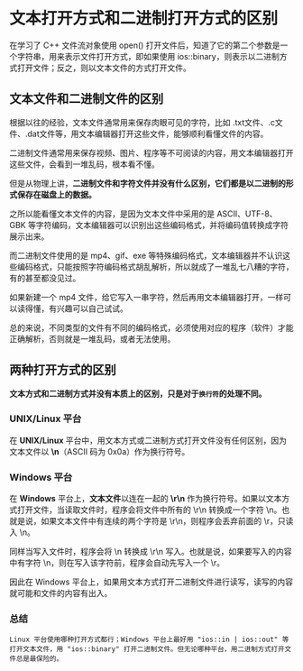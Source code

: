 # 文本打开方式和二进制打开方式的区别

在学习了 C++ 文件流对象使用 open() 打开文件后，知道了它的第二个参数是一个字符串，用来表示文件打开方式，即如果使用 ios::binary，则表示以二进制方式打开文件；反之，则以文本文件的方式打开文件。

## 文本文件和二进制文件的区别

根据以往的经验，文本文件通常用来保存肉眼可见的字符，比如 .txt文件、.c文件、.dat文件等，用文本编辑器打开这些文件，能够顺利看懂文件的内容。

二进制文件通常用来保存视频、图片、程序等不可阅读的内容，用文本编辑器打开这些文件，会看到一堆乱码，根本看不懂。

但是从物理上讲，**二进制文件和字符文件并没有什么区别，它们都是以二进制的形式保存在磁盘上的数据。**

之所以能看懂文本文件的内容，是因为文本文件中采用的是 ASCII、UTF-8、GBK 等字符编码，文本编辑器可以识别出这些编码格式，并将编码值转换成字符展示出来。

而二进制文件使用的是 mp4、gif、exe 等特殊编码格式，文本编辑器并不认识这些编码格式，只能按照字符编码格式胡乱解析，所以就成了一堆乱七八糟的字符，有的甚至都没见过。

如果新建一个 mp4 文件，给它写入一串字符，然后再用文本编辑器打开，一样可以读得懂，有兴趣可以自己试试。

总的来说，不同类型的文件有不同的编码格式，必须使用对应的程序（软件）才能正确解析，否则就是一堆乱码，或者无法使用。

## 两种打开方式的区别

**文本方式和二进制方式并没有本质上的区别，只是对于`换行符`的处理不同。**

### UNIX/Linux 平台

在 **UNIX/Linux** 平台中，用文本方式或二进制方式打开文件没有任何区别，因为文本文件以 **\n**（ASCII 码为 0x0a）作为换行符号。

### Windows 平台

在 **Windows** 平台上，**文本文件**以连在一起的 **\r\n** 作为换行符号。如果以文本方式打开文件，当读取文件时，程序会将文件中所有的 \r\n 转换成一个字符 \n。也就是说，如果文本文件中有连续的两个字符是 \r\n，则程序会丢弃前面的 \r，只读入 \n。

同样当写入文件时，程序会将 \n 转换成 \r\n 写入。也就是说，如果要写入的内容中有字符 \n，则在写入该字符前，程序会自动先写入一个 \r。

因此在 Windows 平台上，如果用文本方式打开二进制文件进行读写，读写的内容就可能和文件的内容有出入。

### 总结

`Linux 平台使用哪种打开方式都行；Windows 平台上最好用 "ios::in | ios::out" 等打开文本文件，用 "ios::binary" 打开二进制文件。但无论哪种平台，用二进制方式打开文件总是最保险的。`